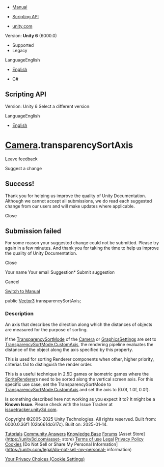 [ ]()

  * [Manual](../Manual/index.html)
  * [Scripting API](../ScriptReference/index.html)

  * [unity.com](https://unity.com/)

Version: **Unity 6** (6000.0)

  * Supported
  * Legacy

LanguageEnglish

  * [English]()

  * C#

[ ](https://docs.unity3d.com)

## Scripting API

Version: Unity 6 Select a different version

LanguageEnglish

  * [English]()

#  [Camera](Camera.html).transparencySortAxis

Leave feedback

Suggest a change

## Success!

Thank you for helping us improve the quality of Unity Documentation. Although
we cannot accept all submissions, we do read each suggested change from our
users and will make updates where applicable.

Close

## Submission failed

For some reason your suggested change could not be submitted. Please <a>try
again</a> in a few minutes. And thank you for taking the time to help us
improve the quality of Unity Documentation.

Close

Your name Your email Suggestion* Submit suggestion

Cancel

[Switch to Manual](../Manual/class-Camera.html "Go to Camera Component in the
Manual")

public [Vector3](Vector3.html) transparencySortAxis;

### Description

An axis that describes the direction along which the distances of objects are
measured for the purpose of sorting.

If the [TransparencySortMode](TransparencySortMode.html) of the
[Camera](Camera.html) or [GraphicsSettings](Rendering.GraphicsSettings.html)
are set to
[TransparencySortMode.CustomAxis](TransparencySortMode.CustomAxis.html), the
rendering pipeline evaluates the distance of the object along the axis
specified by this property.  
  
This is used for sorting Renderer components when other, higher priority,
criterias fail to distinguish the render order.  
  
This is a useful technique in 2.5D games or isometric games where the
[SpriteRenderer](SpriteRenderer.html)s need to be sorted along the vertical
screen axis. For this specific use case, set the TransparencySortMode to
[TransparencySortMode.CustomAxis](TransparencySortMode.CustomAxis.html) and
set the axis to (0.0f, 1.0f, 0.0f).

Is something described here not working as you expect it to? It might be a
**Known Issue**. Please check with the Issue Tracker at
[issuetracker.unity3d.com](https://issuetracker.unity3d.com).

Copyright ©2005-2025 Unity Technologies. All rights reserved. Built from:
6000.0.36f1 (02b661dc617c). Built on: 2025-01-14.

[Tutorials](https://unity3d.com/learn) [Community
Answers](https://answers.unity3d.com) [Knowledge
Base](https://support.unity3d.com/hc/en-us)
[Forums](https://forum.unity3d.com) [Asset Store](https://unity3d.com/asset-
store) [Terms of use](https://docs.unity3d.com/Manual/TermsOfUse.html)
[Legal](https://unity.com/legal) [Privacy
Policy](https://unity.com/legal/privacy-policy)
[Cookies](https://unity.com/legal/cookie-policy) [Do Not Sell or Share My
Personal Information](https://unity.com/legal/do-not-sell-my-personal-
information)

[Your Privacy Choices (Cookie Settings)](javascript:void\(0\);)

